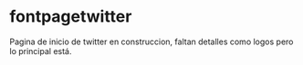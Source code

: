 # fontpagetwitter
Pagina de inicio de twitter en construccion, faltan detalles como logos pero lo principal está.
